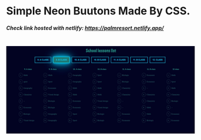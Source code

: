 <h1>Simple Neon Buutons Made By CSS.</h1>
<h5>Check link hosted with netlify: <span> <a href="https://palmresort.netlify.app/" target="_blank">https://palmresort.netlify.app/</a> </span> </h5>
<br/>
<img src="images/hover.JPG" width="1080">
